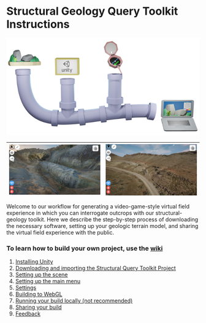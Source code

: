 

# Structural Geology Query Toolkit Instructions

![](Documentation/pipeline_2.png)



| <img src="Documentation/Whaleback.png" alt="Whaleback" style="zoom:25%;" /> | <img src="Documentation/Gastropod.png" alt="Gastropod" style="zoom: 25%;" /> |
| :----------------------------------------------------------: | :----------------------------------------------------------: |

Welcome to our workflow for generating a video-game-style virtual field experience in which you can interrogate outcrops with our structural-geology toolkit. Here we describe the step-by-step process of downloading the necessary software, setting up your geologic terrain model, and sharing the virtual field experience with the public.

### To learn how to build your own project, use the [wiki](https://github.com/UWRealityLab/StructuralQueryToolkit/wiki)

1. [Installing Unity](https://github.com/UWRealityLab/StructuralQueryToolkit/wiki/1.-Installing-Unity)
2. [Downloading and importing the Structural Query Toolkit Project](https://github.com/UWRealityLab/StructuralQueryToolkit/wiki/2.-Downloading-and-importing-the-Structural-Query-Toolkit-Project)
3. [Setting up the scene](https://github.com/UWRealityLab/StructuralQueryToolkit/wiki/3.-Setting-up-the-scene)
4. [Setting up the main menu](https://github.com/UWRealityLab/StructuralQueryToolkit/wiki/4.-Setting-up-the-main-menu)
5. [Settings](https://github.com/UWRealityLab/StructuralQueryToolkit/wiki/5.-Settings)
6. [Building to WebGL](https://github.com/UWRealityLab/StructuralQueryToolkit/wiki/6.-Building-to-WebGL)
7. [Running your build locally (not recommended)](https://github.com/UWRealityLab/StructuralQueryToolkit/wiki/7.-Running-your-build-locally-(not-recommended))
8. [Sharing your build](https://github.com/UWRealityLab/StructuralQueryToolkit/wiki/8.-Sharing-your-build)
9. [Feedback](https://github.com/UWRealityLab/StructuralQueryToolkit/wiki/9.-Feedback)




